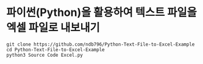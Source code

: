 # 파이썬(Python)을 활용하여 텍스트 파일을 엑셀 파일로 내보내기
```
git clone https://github.com/ndb796/Python-Text-File-to-Excel-Example
cd Python-Text-File-to-Excel-Example
python3 Source Code Excel.py
```
